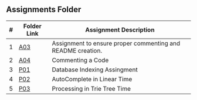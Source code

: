 ##  Assignments Folder

| # | Folder Link | Assignment Description |
|:-:| ----------- | ---------------------- | 
| 1 |[A03](https://github.com/apanta0525/3013-Algorithms-Panta/tree/main/Assignments/A03) |  Assignment to ensure proper commenting and README creation. |
| 2 |[A04](https://github.com/apanta0525/3013-Algorithms-Panta/tree/main/Assignments/A04) | Commenting a Code |
| 3 |[P01](https://github.com/apanta0525/3013-Algorithms-Panta/tree/main/Assignments/P01) | Database Indexing Assingment | 
| 4 |[P02](https://github.com/apanta0525/3013-Algorithms-Panta/tree/main/Assignments/P02) | AutoComplete in Linear Time |
| 5 |[P03](https://github.com/apanta0525/3013-Algorithms-Panta/tree/main/Assignments/P03) | Processing in Trie Tree Time |
